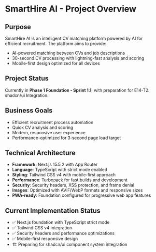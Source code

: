 # SmartHire AI - Project Overview

## Purpose

SmartHire AI is an intelligent CV matching platform powered by AI for efficient recruitment. The platform aims to provide:

- AI-powered matching between CVs and job descriptions
- 30-second CV processing with lightning-fast analysis and scoring
- Mobile-first design optimized for all devices

## Project Status

Currently in **Phase 1 Foundation - Sprint 1.1**, with preparation for E14-T2: shadcn/ui Integration.

## Business Goals

- Efficient recruitment process automation
- Quick CV analysis and scoring
- Modern, responsive user experience
- Performance-optimized for 3-second page load target

## Technical Architecture

- **Framework**: Next.js 15.5.2 with App Router
- **Language**: TypeScript with strict mode enabled
- **Styling**: Tailwind CSS v4 with mobile-first approach
- **Performance**: Turbopack for fast builds and development
- **Security**: Security headers, XSS protection, and frame denial
- **Images**: Optimized with AVIF/WebP formats and responsive sizes
- **PWA-ready**: Foundation configured for progressive web app features

## Current Implementation Status

- ✅ Next.js foundation with TypeScript strict mode
- ✅ Tailwind CSS v4 integration
- ✅ Security headers and performance optimizations
- ✅ Mobile-first responsive design
- 🏗️ Preparing for shadcn/ui component system integration
